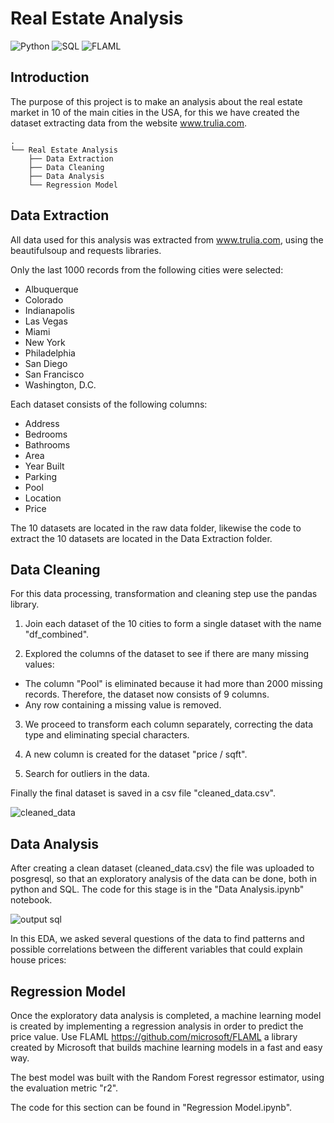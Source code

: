 # Real Estate Analysis
![Python](https://img.shields.io/badge/Python-3.8-blueviolet)
![SQL](https://img.shields.io/badge/SQL-red)
![FLAML](https://img.shields.io/badge/FLAML-blue)
## Introduction

The purpose of this project is to make an analysis about the real estate market in 10 of the main cities in the USA, for this we have created the dataset extracting data from the website www.trulia.com. 
```
.
└── Real Estate Analysis
    ├── Data Extraction
    ├── Data Cleaning
    ├── Data Analysis
    └── Regression Model
```
## Data Extraction
All data used for this analysis was extracted from www.trulia.com, using the beautifulsoup and requests libraries.

Only the last 1000 records from the following cities were selected:

- Albuquerque
- Colorado
- Indianapolis
- Las Vegas
- Miami
- New York
- Philadelphia
- San Diego
- San Francisco
- Washington, D.C.

Each dataset consists of the following columns:
- Address
- Bedrooms
- Bathrooms
- Area
- Year Built
- Parking
- Pool
- Location
- Price

The 10 datasets are located in the raw data folder, likewise the code to extract the 10 datasets are located in the Data Extraction folder.

## Data Cleaning

For this data processing, transformation and cleaning step use the pandas library.

1) Join each dataset of the 10 cities to form a single dataset with the name "df_combined".

2) Explored the columns of the dataset to see if there are many missing values: 

- The column "Pool" is eliminated because it had more than 2000 missing records. Therefore, the dataset now consists of 9 columns.
- Any row containing a missing value is removed.

3) We proceed to transform each column separately, correcting the data type and eliminating special characters.

4) A new column is created for the dataset "price / sqft".

5) Search for outliers in the data.

Finally the final dataset is saved in a csv file "cleaned_data.csv".

![cleaned_data](https://user-images.githubusercontent.com/58336896/136228123-a2a7b406-6ef3-4434-bc37-c54638c37bbc.png)


## Data Analysis

After creating a clean dataset (cleaned_data.csv) the file was uploaded to posgresql, so that an exploratory analysis of the data can be done, both in python and SQL.
The code for this stage is in the "Data Analysis.ipynb" notebook.

![output sql](https://user-images.githubusercontent.com/58336896/136228453-21e794d2-f2dc-4bd8-b362-b0c1e689c166.png)

In this EDA, we asked several questions of the data to find patterns and possible correlations between the different variables that could explain house prices:

## Regression Model

Once the exploratory data analysis is completed, a machine learning model is created by implementing a regression analysis in order to predict the price value. Use FLAML https://github.com/microsoft/FLAML a library created by Microsoft that builds machine learning models in a fast and easy way.

The best model was built with the Random Forest regressor estimator, using the evaluation metric "r2".

The code for this section can be found in "Regression Model.ipynb".
